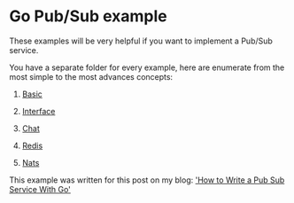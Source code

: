 # Go Pub/Sub example
These examples will be very helpful if you want to implement a Pub/Sub service.

You have a separate folder for every example, here are enumerate from the most simple to the most advances concepts:

1. [Basic](basic/README.md)

2. [Interface](interface/README.md)

3. [Chat](chat/README.md)

4. [Redis](redis/README.md)

5. [Nats](nats/README.md)

This example was written for this post on my blog: ['How to Write a Pub Sub Service With Go'](https://jackgris.github.io/goscrapy-blog/post/how-to-write-a-pub-sub-service-with-go/)

